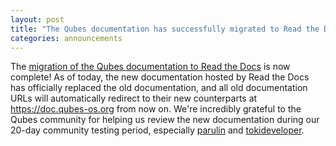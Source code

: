 ```yaml
---
layout: post
title: "The Qubes documentation has successfully migrated to Read the Docs!"
categories: announcements
---
```


The [migration of the Qubes documentation to Read the Docs](/news/2025/07/23/qubes-documentation-migrating-to-read-the-docs/) is now complete! As of today, the new documentation hosted by Read the Docs has officially replaced the old documentation, and all old documentation URLs will automatically redirect to their new counterparts at <https://doc.qubes-os.org> from now on. We're incredibly grateful to the Qubes community for helping us review the new documentation during our 20-day community testing period, especially [parulin](https://github.com/parulin) and [tokideveloper](https://github.com/tokideveloper).
